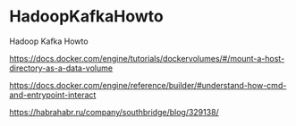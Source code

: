 # HadoopKafkaHowto
Hadoop Kafka Howto

https://docs.docker.com/engine/tutorials/dockervolumes/#/mount-a-host-directory-as-a-data-volume


https://docs.docker.com/engine/reference/builder/#understand-how-cmd-and-entrypoint-interact 


https://habrahabr.ru/company/southbridge/blog/329138/ 
